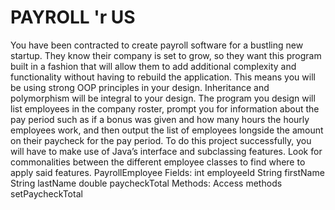 # PAYROLL 'r US
You have been contracted to create payroll software for a bustling new startup. They know their company is set to grow, so they want this program built in a fashion that will allow them to add additional complexity and functionality without having to rebuild the application. This means you will be using strong OOP principles in your design. Inheritance and polymorphism will be integral to your design.
The program you design will list employees in the company roster, prompt you for information about the pay period such as if a bonus was given and how many hours the hourly employees work, and then output the list of employees longside the amount on their paycheck for the pay period. 
To do this project successfully, you will have to make use of Java’s interface and subclassing features. Look for commonalities between the different employee classes to find where to apply said features.
PayrollEmployee
Fields:
int employeeId
String firstName
String lastName
double paycheckTotal
Methods:
Access methods
setPaycheckTotal
